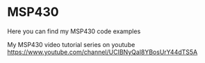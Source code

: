 # MSP430

Here you can find my MSP430 code examples 

My MSP430 video tutorial series on youtube
https://www.youtube.com/channel/UCIBNyQal8YBosUrY44dTS5A